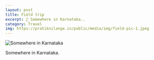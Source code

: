 ```yaml
---
layout: post
title: Field trip
excerpt: 🦗 Somewhere in Karnataka..
category: Travel
img: https://pratiknilange.in/public/media/img/field-pic-1.jpeg
---
```


![Somewhere in Karnataka]({{site.base_url}}/public/media/img/field-pic-1.jpeg "Somewhere in Karnataka")

Somewhere in Karnataka.
